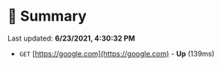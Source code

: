 # 📖 Summary
Last updated: **6/23/2021, 4:30:32 PM**

- `GET` [https://google.com](https://google.com) - **Up** (139ms)
